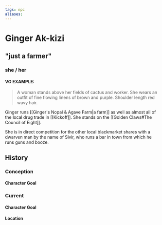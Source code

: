 ```yaml
---
tags: npc
aliases:
---
```

# Ginger Ak-kizi
## "just a farmer"
### she / her
#### VO EXAMPLE:

> A woman stands above her fields of cactus and worker. She wears an outfit of fine flowing linens of brown and purple. Shoulder length red wavy hair.

Ginger runs [[Ginger's Nopal & Agave Farm|a farm]] as well as almost all of the local drug trade in [[Kickoff]]. She stands on the [[Golden Claws#The Council of Eight]].

She is in direct competition for the other local blackmarket shares with a dwarven man by the name of Sivir, who runs a bar in town from which he runs guns and booze.

## History
### Conception
#### Character Goal
### Current
#### Character Goal
#### Location